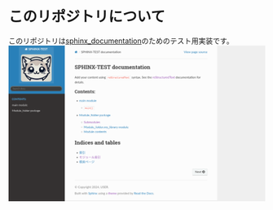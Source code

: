 # このリポジトリについて
このリポジトリは[sphinx_documentation](https://github.com/yKesamaru/sphinx_documentation)のためのテスト用実装です。
![](assets/eye-catch.png)